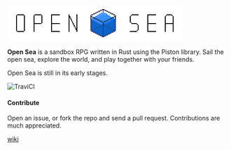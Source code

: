 ![Open-Sea](data/graphics/logo_scaled.png)

**Open Sea** is a sandbox RPG written in Rust using the Piston library. Sail
the open sea, explore the world, and play together with your friends.

Open Sea is still in its early stages.

![TraviCI](https://api.travis-ci.org/Ticki/Open-Sea.svg)

#### Contribute ####

Open an issue, or fork the repo and send a pull request. Contributions are much
appreciated.



[wiki](wiki/readme.md)
